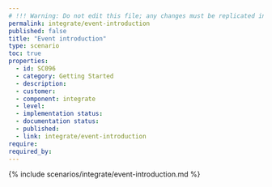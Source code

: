 ```yaml
---
# !!! Warning: Do not edit this file; any changes must be replicated in Excel !!!
permalink: integrate/event-introduction
published: false
title: "Event introduction"
type: scenario
toc: true
properties:
  - id: SC096
  - category: Getting Started
  - description:
  - customer:
  - component: integrate
  - level:
  - implementation status:
  - documentation status:
  - published:
  - link: integrate/event-introduction
require:
required_by:
---
```


{% include scenarios/integrate/event-introduction.md %}
